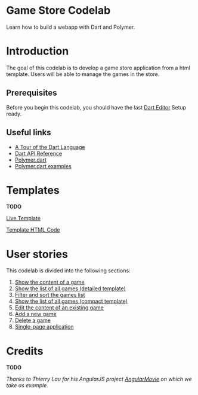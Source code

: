 Game Store Codelab
==================

Learn how to build a webapp with Dart and Polymer.  
<!--
TODO:
- Add wiki common references for images
- Tests all links
- Publish on gh-pages branches and add a link to the template
-->
# Introduction
The goal of this codelab is to develop a game store application from a html template. Users will be able to manage the games in the store.

## Prerequisites
Before you begin this codelab, you should have the last [Dart Editor][1] Setup ready.

## Useful links
- [A Tour of the Dart Language][2]
- [Dart API Reference][3]
- [Polymer.dart][4]
- [Polymer.dart examples][5]

# Templates
**TODO**

[Live Template](http://htmlpreview.github.io/?https://raw.github.com/ggirou/game-store-codelab/master/template/index.html)

[Template HTML Code](../../blob/master/template/index.html)

# User stories
This codelab is divided into the following sections:

1. [Show the content of a game](user-story-1.md)
2. [Show the list of all games (detailed template)](user-story-2.md)
3. [Filter and sort the games list](user-story-3.md)
4. [Show the list of all games (compact template)](user-story-4.md)
5. [Edit the content of an existing game](user-story-5.md)
6. [Add a new game](user-story-6.md)
7. [Delete a game](user-story-7.md)
8. [Single-page application](user-story-8.md)

# Credits
**TODO**

_Thanks to Thierry Lau for his AngularJS project [AngularMovie](https://github.com/lauterry/angularmovie) on which we take as example._

  [1]: https://www.dartlang.org/
  [2]: https://www.dartlang.org/docs/dart-up-and-running/contents/ch02.html
  [3]: http://api.dartlang.org/docs/channels/stable/latest/
  [4]: https://www.dartlang.org/polymer-dart/
  [5]: https://github.com/sethladd/dart-polymer-dart-examples/tree/master/web
